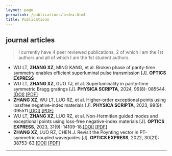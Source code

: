 ```yaml
---
layout: page
permalink: /publications/index.html
title: Publications
---
```


<!--
> (†: equal contribution, ~: corresponding author)
-->

## journal articles

> I currently have 4 peer reviewed publications, 2 of which I am the 1st authors and all of which I am the 1st student authors.

- WU LT, **ZHANG XZ**, MING KANG, et al. Broken phase of parity-time symmetry enables efficient superluminal pulse transmission [J]. **OPTICS EXPRESS**
- WU LT, **ZHANG XZ**, GUO TJ, et al. Superluminality in parity-time symmetric Bragg gratings [J]. **PHYSICA SCRIPTA**, 2024, 99(8): 085544.[[DOI]](https://iopscience.iop.org/article/10.1088/1402-4896/ad6358) [[PDF]](file/article4_Wu_2024_Phys._Scr._99_085544.pdf)
- **ZHANG XZ**, WU LT, LUO RZ, et al. Higher-order exceptional points using lossfree negative-index materials [J]. **PHYSICA SCRIPTA**, 2023, 98(9): 095511.[[DOI]](https://iopscience.iop.org/article/10.1088/1402-4896/aced27) [[PDF]](file/article3_Zhang_2023_Phys._Scr._98_095511.pdf)
- WU LT, **ZHANG XZ**, LUO RZ, et al. Non-Hermitian guided modes and exceptional points using loss-free negative-index materials [J]. **OPTICS EXPRESS**, 2023, 31(9): 14109-18.[[DOI]](https://doi.org/10.1364/OE.487278) [[PDF]](file/article2_oe-31-9-14109.pdf)
- **ZHANG XZ**, LUO RZ, CHEN J. Revisit the Poynting vector in PT-symmetric coupled waveguides [J]. **OPTICS EXPRESS**, 2022, 30(21): 38753-63.[[DOI]](https://doi.org/10.1364/OE.473829) [[PDF]](file/article1_oe-30-21-38753.pdf)

---